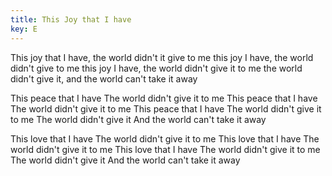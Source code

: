 ```yaml
---
title: This Joy that I have
key: E
---
```


This joy that I have, 
the world didn't it give to me
this joy I have, 
the world didn't give to me
this joy I have, 
the world didn't give it to me
the world didn't give it, 
and the world can't take it away

This peace that I have
The world didn't give it to me
This peace that I have
The world didn't give it to me
This peace that I have
The world didn't give it to me
The world didn't give it 
And the world can't take it away

This love that I have
The world didn't give it to me
This love that I have
The world didn't give it to me
This love that I have
The world didn't give it to me
The world didn't give it 
And the world can't take it away
